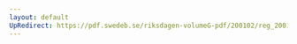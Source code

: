 ```yaml
---
layout: default
UpRedirect: https://pdf.swedeb.se/riksdagen-volumeG-pdf/200102/reg_200102/reg_200102_0093.pdf
---
```


